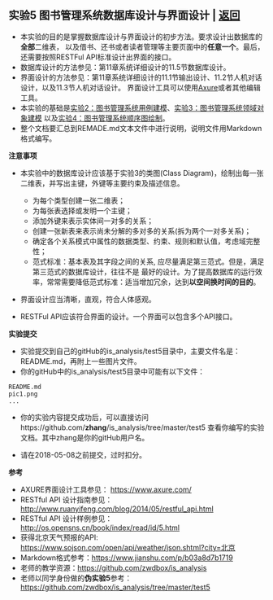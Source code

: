 ﻿<!-- markdownlint-disable MD033-->
<!-- 禁止MD033类型的警告 https://www.npmjs.com/package/markdownlint -->

## 实验5 图书管理系统数据库设计与界面设计 | [返回](./README.md)

- 本实验的目的是掌握数据库设计与界面设计的初步方法。要求设计出数据库的<b>全部</b>二维表，
  以及借书、还书或者读者管理等主要页面中的<b>任意一个</b>。最后，还需要按照RESTFul API标准设计出界面的接口。
- 数据库设计的方法参见：第11章系统详细设计的11.5节数据库设计。
- 界面设计的方法参见：第11章系统详细设计的11.1节输出设计、11.2节人机对话设计，以及11.3节人机对话设计。
  界面设计工具可以使用[Axure](https://www.axure.com/)或者其他编辑工具。
- 本实验的基础是[实验2：图书管理系统用例建模](./test2.md)、[实验3：图书管理系统领域对象建模](./test3.md)
  以及[实验4：图书管理系统顺序图绘制](./test4.md)。
- 整个文档要汇总到REMADE.md文本文件中进行说明，说明文件用Markdown格式编写。

<b>注意事项</b>

- 本实验中的数据库设计应该基于实验3的类图(Class Diagram)，绘制出每一张二维表，并写出主键，外键等主要约束及描述信息。
    - 为每个类型创建一张二维表；
    - 为每张表选择或发明一个主键；
    - 添加外键来表示实体间一对多的关系；
    - 创建一张新表来表示尚未分解的多对多的关系(拆为两个一对多关系)；
    - 确定各个关系模式中属性的数据类型、约束、规则和默认值，考虑域完整性；
    - 范式标准：基本表及其字段之间的关系, 应尽量满足第三范式。但是，满足第三范式的数据库设计，往往不是
     最好的设计。为了提高数据库的运行效率，常常需要降低范式标准：适当增加冗余，达到<b>以空间换时间的目的</b>。

- 界面设计应当清晰，直观，符合人体感观。
- RESTFul API应该符合界面的设计。一个界面可以包含多个API接口。

<b>实验提交</b>

- 实验提交到自己的gitHub的is_analysis/test5目录中，主要文件名是：README.md，再附上一些图片文件。
- 你的gitHub中的is_analysis/test5目录中可能有以下文件：

``` filelist
README.md
pic1.png
...
```

- 你的实验内容提交成功后，可以直接访问https://github.com/<b>zhang</b>/is_analysis/tree/master/test5
查看你编写的实验文档。其中zhang是你的gitHub用户名。

- 请在2018-05-08之前提交，过时扣分。

<b>参考</b>

- AXURE界面设计工具参见： https://www.axure.com/
- RESTful API 设计指南参见：http://www.ruanyifeng.com/blog/2014/05/restful_api.html
- RESTful API 设计样例参见：http://os.opensns.cn/book/index/read/id/5.html
- 获得北京天气预报的API: https://www.sojson.com/open/api/weather/json.shtml?city=北京
- Markdown格式参考：https://www.jianshu.com/p/b03a8d7b1719
- 老师的教学资源：https://github.com/zwdbox/is_analysis
- 老师以同学身份做的<b>伪实验5</b>参考：https://github.com/zwdbox/is_analysis/tree/master/test5